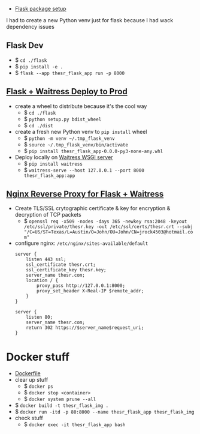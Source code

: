 - [Flask package setup](https://flask.palletsprojects.com/en/2.2.x/patterns/packages/)

I had to create a new Python venv just for flask because I had wack dependency issues

## Flask Dev
- $ `cd ./flask`
- $ `pip install -e .`
- $ `flask --app thesr_flask_app run -p 8000`

## [Flask + Waitress Deploy to Prod](https://flask.palletsprojects.com/en/2.2.x/tutorial/deploy/)
- create a wheel to distribute because it's the cool way
    - $ `cd ./flask`
    - $ `python setup.py bdist_wheel`
    - $ `cd ./dist`
- create a fresh new Python venv to `pip install` wheel
    - $ `python -m venv ~/.tmp_flask_venv`
    - $ `source ~/.tmp_flask_venv/bin/activate`
    - $ `pip install thesr_flask_app-0.0.0-py3-none-any.whl`
- Deploy locally on [Waitress WSGI server](https://flask.palletsprojects.com/en/2.2.x/deploying/waitress/)
    - $ `pip install waitress`
    - $ `waitress-serve --host 127.0.0.1 --port 8000 thesr_flask_app:app`

## [Nginx Reverse Proxy for Flask + Waitress](https://docs.pylonsproject.org/projects/waitress/en/stable/reverse-proxy.html)
- Create TLS/SSL crytographic certificate & key for encryption & decryption of TCP packets
    - $ `openssl req -x509 -nodes -days 365 -newkey rsa:2048 -keyout /etc/ssl/private/thesr.key -out /etc/ssl/certs/thesr.crt --subj "/C=US/ST=Texas/L=Austin/O=John/OU=John/CN=jrock4503@hotmail.com"`
- configure nginx: `/etc/nginx/sites-available/default`
    ```
    server {
        listen 443 ssl;
        ssl_certificate thesr.crt;
        ssl_certificate_key thesr.key;
        server_name thesr.com;
        location / {
            proxy_pass http://127.0.0.1:8000;
            proxy_set_header X-Real-IP $remote_addr;
        }
    }

    server {
        listen 80;
        server_name thesr.com;
        return 302 https://$server_name$request_uri;
    }
    ```

# Docker stuff
- [Dockerfile](Dockerfile)
- clear up stuff
    - $ `docker ps`
    - $ `docker stop <container>`
    - $ `docker system prune --all`
- $ `docker build -t thesr_flask_img .`
- $ `docker run -itd -p 80:8000 --name thesr_flask_app thesr_flask_img`
- check stuff
    - $ `docker exec -it thesr_flask_app bash`

